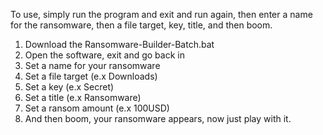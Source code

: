 To use, simply run the program and exit and run again, then enter a name for the ransomware, then a file target, key, title, and then boom.
1. Download the Ransomware-Builder-Batch.bat
2. Open the software, exit and go back in
3. Set a name for your ransomware
4. Set a file target (e.x Downloads)
5. Set a key (e.x Secret)
6. Set a title (e.x Ransomware)
7. Set a ransom amount (e.x 100USD)
8. And then boom, your ransomware appears, now just play with it.
